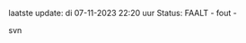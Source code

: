 laatste update: 
di 07-11-2023 22:20   uur 
Status: FAALT - fout - 
<div class="service R">svn</div>